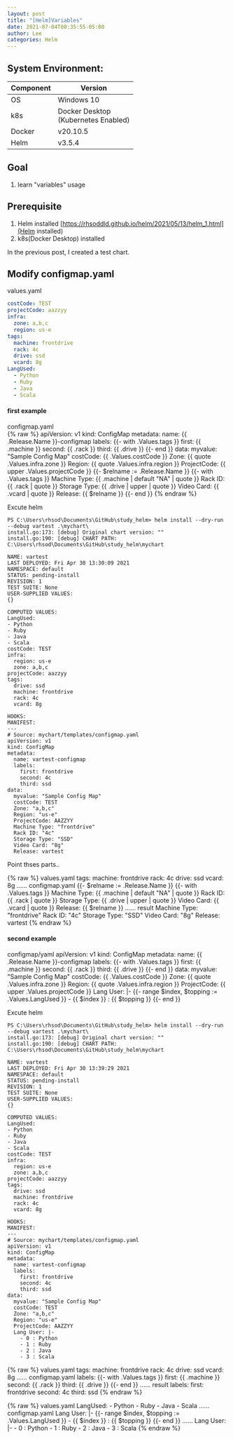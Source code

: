 ```yaml
---
layout: post
title: "[Helm]Variables"
date: 2021-07-04T00:35:55-05:00
author: Lee
categories: Helm
---
```


## System Environment:  

|  Component  |  Version  |
| ---- | ---- |
|  OS  |  Windows 10  |
|  k8s  |  Docker Desktop <br>(Kubernetes Enabled)  |
|  Docker  |  v20.10.5  |
|  Helm  |  v3.5.4  |

## Goal
1. learn "variables" usage

## Prerequisite
1. Helm installed [https://rhsoddld.github.io/helm/2021/05/13/helm_1.html](Helm installed)  
2. k8s(Docker Desktop) installed

In the previous post, I created a test chart.  

## Modify configmap.yaml

values.yaml  
```yaml
costCode: TEST
projectCode: aazzyy
infra:
  zone: a,b,c
  region: us-e
tags:
  machine: frontdrive
  rack: 4c
  drive: ssd
  vcard: 8g
LangUsed:
  - Python
  - Ruby
  - Java
  - Scala
```

#### first example  

configmap.yaml  
{% raw  %}
	apiVersion: v1
	kind: ConfigMap
	metadata:
	  name: {{ .Release.Name }}-configmap
	  labels:
	  {{- with .Values.tags }}
	  first: {{ .machine }}
	  second: {{ .rack }}
	  third: {{ .drive }}
	  {{- end }}
	data:
	  myvalue: "Sample Config Map"
	  costCode: {{ .Values.costCode }}
	  Zone: {{ quote .Values.infra.zone }}
	  Region: {{ quote .Values.infra.region }}
	  ProjectCode: {{ upper .Values.projectCode }}
	  {{- $relname := .Release.Name }}
	  {{- with .Values.tags }}
	  Machine Type: {{ .machine | default "NA" | quote }}
	  Rack ID: {{ .rack | quote }}
	  Storage Type: {{ .drive | upper | quote }}
	  Video Card: {{ .vcard | quote }}
	  Release: {{ $relname }}
	  {{- end }}
{% endraw %}


Excute helm   

	PS C:\Users\rhsod\Documents\GitHub\study_helm> helm install --dry-run --debug vartest .\mychart\  
	install.go:173: [debug] Original chart version: ""
	install.go:190: [debug] CHART PATH: C:\Users\rhsod\Documents\GitHub\study_helm\mychart

	NAME: vartest
	LAST DEPLOYED: Fri Apr 30 13:30:09 2021
	NAMESPACE: default
	STATUS: pending-install
	REVISION: 1
	TEST SUITE: None
	USER-SUPPLIED VALUES:
	{}

	COMPUTED VALUES:
	LangUsed:
	- Python
	- Ruby
	- Java
	- Scala
	costCode: TEST
	infra:
	  region: us-e
	  zone: a,b,c
	projectCode: aazzyy
	tags:
	  drive: ssd
	  machine: frontdrive
	  rack: 4c
	  vcard: 8g

	HOOKS:
	MANIFEST:
	---
	# Source: mychart/templates/configmap.yaml
	apiVersion: v1
	kind: ConfigMap
	metadata:
	  name: vartest-configmap
	  labels:
	    first: frontdrive
	    second: 4c
	    third: ssd
	data:
	  myvalue: "Sample Config Map"
	  costCode: TEST
	  Zone: "a,b,c"
	  Region: "us-e"
	  ProjectCode: AAZZYY
	  Machine Type: "frontdrive"
	  Rack ID: "4c"
	  Storage Type: "SSD"
	  Video Card: "8g"
	  Release: vartest


Point thses parts..   

{% raw  %}
	values.yaml
	tags:
	machine: frontdrive
	rack: 4c
	drive: ssd
	vcard: 8g
	......
	configmap.yaml
	{{- $relname := .Release.Name }}
	{{- with .Values.tags }}
	Machine Type: {{ .machine | default "NA" | quote }}
	Rack ID: {{ .rack | quote }}
	Storage Type: {{ .drive | upper | quote }}
	Video Card: {{ .vcard | quote }}
	Release: {{ $relname }}
	......
	result
	Machine Type: "frontdrive"
	Rack ID: "4c"
	Storage Type: "SSD"
	Video Card: "8g"
	Release: vartest
{% endraw %}


#### second example  

configmap/yaml
	apiVersion: v1
	kind: ConfigMap
	metadata:
	  name: {{ .Release.Name }}-configmap
	  labels:
	  {{- with .Values.tags }}
	    first: {{ .machine }}
	    second: {{ .rack }}
	    third: {{ .drive }}
	  {{- end }}
	data:
	  myvalue: "Sample Config Map"
	  costCode: {{ .Values.costCode }}
	  Zone: {{ quote .Values.infra.zone }}
	  Region: {{ quote .Values.infra.region }}
	  ProjectCode: {{ upper .Values.projectCode }}
	  Lang User: |- 
	    {{- range $index, $topping := .Values.LangUsed }}
	    - {{ $index }} : {{ $topping }}
	    {{- end }}

Excute helm   

	PS C:\Users\rhsod\Documents\GitHub\study_helm> helm install --dry-run --debug vartest .\mychart\
	install.go:173: [debug] Original chart version: ""
	install.go:190: [debug] CHART PATH: C:\Users\rhsod\Documents\GitHub\study_helm\mychart

	NAME: vartest
	LAST DEPLOYED: Fri Apr 30 13:39:29 2021
	NAMESPACE: default
	STATUS: pending-install
	REVISION: 1
	TEST SUITE: None
	USER-SUPPLIED VALUES:
	{}

	COMPUTED VALUES:
	LangUsed:
	- Python
	- Ruby
	- Java
	- Scala
	costCode: TEST
	infra:
	  region: us-e
	  zone: a,b,c
	projectCode: aazzyy
	tags:
	  drive: ssd
	  machine: frontdrive
	  rack: 4c
	  vcard: 8g

	HOOKS:
	MANIFEST:
	---
	# Source: mychart/templates/configmap.yaml
	apiVersion: v1
	kind: ConfigMap
	metadata:
	  name: vartest-configmap
	  labels:
	    first: frontdrive
	    second: 4c
	    third: ssd
	data:
	  myvalue: "Sample Config Map"
	  costCode: TEST
	  Zone: "a,b,c"
	  Region: "us-e"
	  ProjectCode: AAZZYY
	  Lang User: |-
	    - 0 : Python
	    - 1 : Ruby
	    - 2 : Java
	    - 3 : Scala


{% raw  %}
	values.yaml
	tags:
	machine: frontdrive
	rack: 4c
	drive: ssd
	vcard: 8g
	......
	configmap.yaml
	labels:
	{{- with .Values.tags }}
	first: {{ .machine }}
	second: {{ .rack }}
	third: {{ .drive }}
	{{- end }}
	......
	result
	labels:
	first: frontdrive
	second: 4c
	third: ssd
{% endraw %}


{% raw  %}
	values.yaml 
	LangUsed:
	- Python
	- Ruby
	- Java
	- Scala
	......
	configmap.yaml
	Lang User: |- 
	{{- range $index, $topping := .Values.LangUsed }}
	- {{ $index }} : {{ $topping }}
	{{- end }}
	......
	Lang User: |-
	- 0 : Python
	- 1 : Ruby
	- 2 : Java
	- 3 : Scala
{% endraw %}
